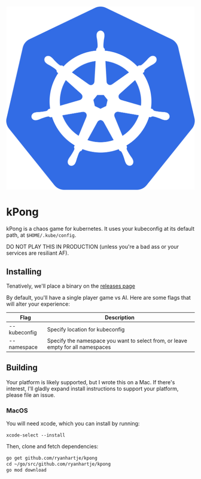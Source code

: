 ![kubernetes](https://raw.githubusercontent.com/kubernetes/kubernetes/master/logo/logo.svg)

# kPong

kPong is a chaos game for kubernetes. It uses your kubeconfig at its default path, at `$HOME/.kube/config`.

DO NOT PLAY THIS IN PRODUCTION (unless you're a bad ass or your services are resiliant AF).

## Installing

Tenatively, we'll place a binary on the [releases page](https://github.com/ryanhartje/kpong/releases)

By default, you'll have a single player game vs AI. Here are some flags that will alter your experience:

|Flag|Description|
|-|-|
|--kubeconfig|Specify location for kubeconfig|
|--namespace|Specify the namespace you want to select from, or leave empty for all namespaces|


## Building

Your platform is likely supported, but I wrote this on a Mac. If there's interest, I'll gladly expand install instructions to support your platform, please file an issue.

### MacOS

You will need xcode, which you can install by running:
```
xcode-select --install
```

Then, clone and fetch dependencies:
```
go get github.com/ryanhartje/kpong
cd ~/go/src/github.com/ryanhartje/kpong
go mod download
```


